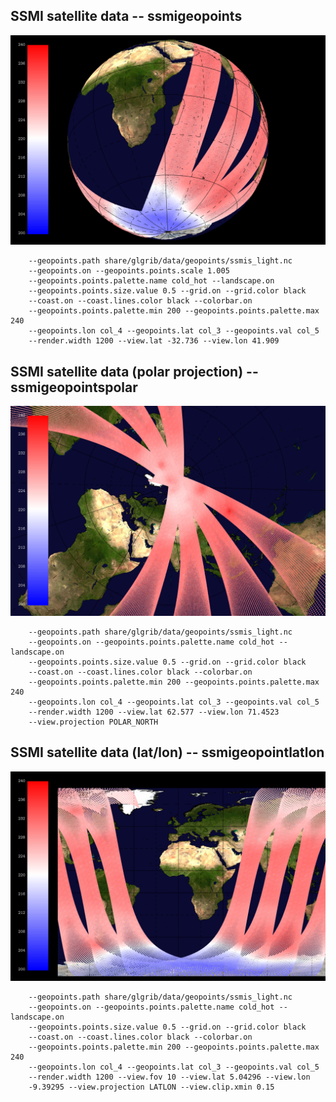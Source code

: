 ## SSMI satellite data -- ssmigeopoints
![](share/glgrib/test/ssmigeopoints/TEST_0000.png?raw=true)

```
    --geopoints.path share/glgrib/data/geopoints/ssmis_light.nc 
    --geopoints.on --geopoints.points.scale 1.005 
    --geopoints.points.palette.name cold_hot --landscape.on 
    --geopoints.points.size.value 0.5 --grid.on --grid.color black 
    --coast.on --coast.lines.color black --colorbar.on 
    --geopoints.points.palette.min 200 --geopoints.points.palette.max 240 
    --geopoints.lon col_4 --geopoints.lat col_3 --geopoints.val col_5 
    --render.width 1200 --view.lat -32.736 --view.lon 41.909 
```
## SSMI satellite data (polar projection) -- ssmigeopointspolar
![](share/glgrib/test/ssmigeopointspolar/TEST_0000.png?raw=true)

```
    --geopoints.path share/glgrib/data/geopoints/ssmis_light.nc 
    --geopoints.on --geopoints.points.palette.name cold_hot --landscape.on 
    --geopoints.points.size.value 0.5 --grid.on --grid.color black 
    --coast.on --coast.lines.color black --colorbar.on 
    --geopoints.points.palette.min 200 --geopoints.points.palette.max 240 
    --geopoints.lon col_4 --geopoints.lat col_3 --geopoints.val col_5 
    --render.width 1200 --view.lat 62.577 --view.lon 71.4523 
    --view.projection POLAR_NORTH 
```
## SSMI satellite data (lat/lon) -- ssmigeopointlatlon
![](share/glgrib/test/ssmigeopointlatlon/TEST_0000.png?raw=true)

```
    --geopoints.path share/glgrib/data/geopoints/ssmis_light.nc 
    --geopoints.on --geopoints.points.palette.name cold_hot --landscape.on 
    --geopoints.points.size.value 0.5 --grid.on --grid.color black 
    --coast.on --coast.lines.color black --colorbar.on 
    --geopoints.points.palette.min 200 --geopoints.points.palette.max 240 
    --geopoints.lon col_4 --geopoints.lat col_3 --geopoints.val col_5 
    --render.width 1200 --view.fov 10 --view.lat 5.04296 --view.lon 
    -9.39295 --view.projection LATLON --view.clip.xmin 0.15 
```
